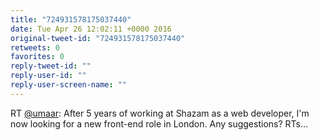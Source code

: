 ```yaml
---
title: "724931578175037440"
date: Tue Apr 26 12:02:11 +0000 2016
original-tweet-id: "724931578175037440"
retweets: 0
favorites: 0
reply-tweet-id: ""
reply-user-id: ""
reply-user-screen-name: ""
---
```

RT <a href="https://twitter.com/umaar">@umaar</a>: After 5 years of working at Shazam as a web developer, I'm now looking for a new front-end role in London. Any suggestions? RTs…
